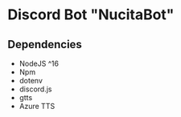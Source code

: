 # Discord Bot "NucitaBot"

## Dependencies

- NodeJS ^16
- Npm
- dotenv
- discord.js
- gtts
- Azure TTS
